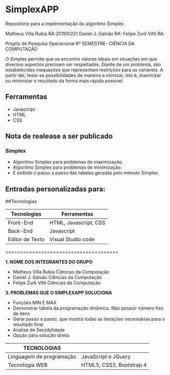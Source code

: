 ﻿# SimplexAPP

Repositório para a implementação do algoritmo Simplex .

Matheus Villa Rubia RA:201910221
Daniel J. Galvão RA: 
Felipe Zurk Vitti RA:

Projeto de Pesquisa Operacional
6º SEMESTRE- CIÊNCIA DA COMPUTAÇÃO

O Simplex permite que se encontre valores ideais em situações em que diversos aspectos precisam ser respeitados. Diante de um problema, são estabelecidas inequações que representam restrições para as variáveis. A partir daí, testa-se possibilidades de maneira a otimizar, isto é, maximizar ou minimizar o resultado da forma mais rápida possível.


## Ferramentas

- Javascript
- HTML
- CSS

## Nota de realease a ser publicado

### Simplex

- Algoritmo Simplex para problemas de maximização.
- Algoritmo Simplex para problemas de minimização.
- É exibido o passo a passo das tabelas geradas pelo método Simplex

## Entradas personalizadas para:

##Tecnologias

Tecnologias | Ferramentas
--------- | ------
Front-End     | HTML, Javascript, CSS
Back-End    | Javascript
Editor de Texto  |Visual Studio code

======================================

**1. NOME DOS INTEGRANTES DO GRUPO**

- Matheus Villa Rubia              Ciências da Computação
- Daniel J. Galvão                 Ciências da Computação
- Felipe Zurk Vitti                Ciências da Computação

**3. PROBLEMAS QUE O SIMPLEXAPP SOLUCIONA**

- Funções MIN E MAX
- Demonstrar tabela da programação dinâmica. Não possuir número fixo de itens
- Gerar passo a passo, que mostra todas as iterações necessárias para o resultado final
- Análise de Sensibilidade
- Opção para solução direta

|  TECNOLOGIAS |   |
| --- | --- |
| Linguagem de programação | JavaScript e JQuery |
| Tecnologia WEB | HTML5, CSS3, Bootstrap 4 |
